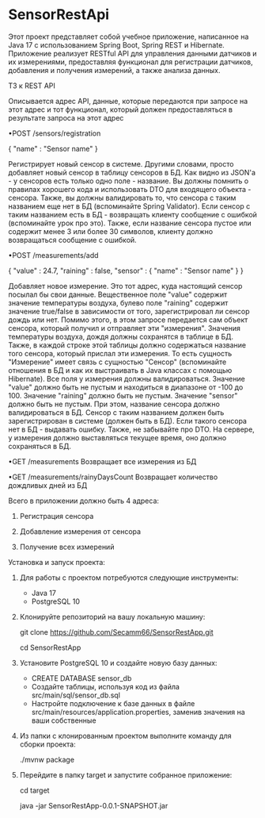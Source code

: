 # SensorRestApi

Этот проект представляет собой учебное приложение, написанное на Java 17
с использованием Spring Boot, Spring REST и Hibernate.
Приложение реализует RESTful API для управления данными датчиков и их измерениями,
предоставляя функционал для регистрации датчиков, добавления и получения измерений,
а также анализа данных.

ТЗ к REST API

Описывается адрес API, данные, которые передаются при запросе на
этот адрес и тот функционал, который должен предоставляться в
результате запроса на этот адрес  
 
 •POST /sensors/registration

 {
   "name" : "Sensor name"
 }
 
Регистрирует новый сенсор в системе. Другими словами, просто добавляет новый
сенсор в таблицу сенсоров в БД. Как видно из JSON'а - у сенсоров есть только одно
поле - название.
Вы должны помнить о правилах хорошего кода и использовать DTO для входящего
объекта - сенсора.
Также, вы должны валидировать то, что сенсора с таким названием еще нет в БД
(вспоминайте Spring Validator). Если сенсор с таким названием есть в БД - возвращать
клиенту сообщение с ошибкой (вспоминайте урок про это).
Также, если название сенсора пустое или содержит менее 3 или более 30 символов,
клиенту должно возвращаться сообщение с ошибкой.

•POST /measurements/add

{
 "value" : 24.7,
 "raining" : false,
 "sensor" : 
      {
      "name" : "Sensor name"
      }
}

Добавляет новое измерение. Это тот адрес, куда настоящий сенсор посылал бы свои данные.
Вещественное поле "value" содержит значение температуры воздуха, булево поле "raining" содержит
значение true/false в зависимости от того, зарегистрировал ли сенсор дождь или нет. Помимо этого, в
этом запросе передается сам объект сенсора, который получил и отправляет эти "измерения".
Значения температуры воздуха, дождя должны сохранятся в таблице в БД. Также, в каждой строке этой
таблицы должно содержаться название того сенсора, который прислал эти измерения. То есть
сущность "Измерение" имеет связь с сущностью "Сенсор" (вспоминайте отношения в БД и как их
выстраивать в Java классах с помощью Hibernate).
Все поля у измерения должны валидироваться.
Значение "value" должно быть не пустым и находиться в диапазоне от -100 до 100.
Значение "raining" должно быть не пустым.
Значение "sensor" должно быть не пустым. При этом, название сенсора должно валидироваться в БД.
Сенсор с таким названием должен быть зарегистрирован в системе (должен быть в БД).
Если такого сенсора нет в БД - выдавать ошибку. Также, не забывайте про DTO.
На сервере, у измерения должно выставляться текущее время, оно должно сохраняться в БД.

•GET /measurements
Возвращает все измерения из БД

•GET /measurements/rainyDaysCount
Возвращает количество дождливых дней из БД 

Всего в приложении должно быть 4 адреса:
1) Регистрация сенсора

2) Добавление измерения от сенсора

3) Получение всех измерений

Установка и запуск проекта:

1) Для работы с проектом потребуются следующие инструменты:
    - Java 17
    - PostgreSQL 10

2) Клонируйте репозиторий на вашу локальную машину:

    git clone https://github.com/Secamm66/SensorRestApp.git

    cd SensorRestApp

3) Установите PostgreSQL 10 и создайте новую базу данных:

    - CREATE DATABASE sensor_db
    - Создайте таблицы, используя код из файла src/main/sql/sensor_db.sql
    - Настройте подключение к базе данных в файле src/main/resources/application.properties, заменив значения на ваши собственные
   
4) Из папки с клонированным проектом выполните команду для сборки проекта:

    ./mvnw package

5) Перейдите в папку target и запустите собранное приложение:

    cd target

    java -jar SensorRestApp-0.0.1-SNAPSHOT.jar
